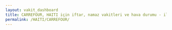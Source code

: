 ```yaml
---
layout: vakit_dashboard
title: CARREFOUR, HAITI için iftar, namaz vakitleri ve hava durumu - ilçe/eyalet seç
permalink: /HAITI/CARREFOUR/
---
```


<script type="text/javascript">
  var GLOBAL_COUNTRY = 'HAITI';
  var GLOBAL_CITY = 'CARREFOUR';
  var GLOBAL_STATE = '';
  var lat = 72;
  var lon = 21;
</script>
